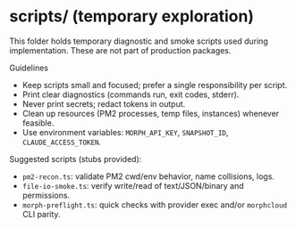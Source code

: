 # scripts/ (temporary exploration)

This folder holds temporary diagnostic and smoke scripts used during implementation. These are not part of production packages.

Guidelines
- Keep scripts small and focused; prefer a single responsibility per script.
- Print clear diagnostics (commands run, exit codes, stderr).
- Never print secrets; redact tokens in output.
- Clean up resources (PM2 processes, temp files, instances) whenever feasible.
- Use environment variables: `MORPH_API_KEY`, `SNAPSHOT_ID`, `CLAUDE_ACCESS_TOKEN`.

Suggested scripts (stubs provided):
- `pm2-recon.ts`: validate PM2 cwd/env behavior, name collisions, logs.
- `file-io-smoke.ts`: verify write/read of text/JSON/binary and permissions.
- `morph-preflight.ts`: quick checks with provider exec and/or `morphcloud` CLI parity.

